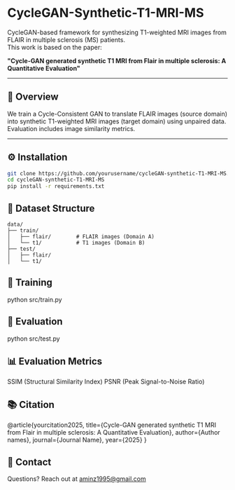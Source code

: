 # CycleGAN-Synthetic-T1-MRI-MS

CycleGAN-based framework for synthesizing T1-weighted MRI images from FLAIR in multiple sclerosis (MS) patients.  
This work is based on the paper:

**"Cycle-GAN generated synthetic T1 MRI from Flair in multiple sclerosis: A Quantitative Evaluation"**

---

## 🧠 Overview

We train a Cycle-Consistent GAN to translate FLAIR images (source domain) into synthetic T1-weighted MRI images (target domain) using unpaired data.  
Evaluation includes image similarity metrics.

---

## ⚙️ Installation

```bash
git clone https://github.com/yourusername/cycleGAN-synthetic-T1-MRI-MS.git
cd cycleGAN-synthetic-T1-MRI-MS
pip install -r requirements.txt
```

## 📂 Dataset Structure
```
data/
├── train/
│   ├── flair/        # FLAIR images (Domain A)
│   └── t1/           # T1 images (Domain B)
├── test/
│   ├── flair/
│   └── t1/
```


## 🚀 Training

python src/train.py

## 🧪 Evaluation

python src/test.py

## 📊 Evaluation Metrics

SSIM (Structural Similarity Index)
PSNR (Peak Signal-to-Noise Ratio)

## 📚 Citation

@article{yourcitation2025,
  title={Cycle-GAN generated synthetic T1 MRI from Flair in multiple sclerosis: A Quantitative Evaluation},
  author={Author names},
  journal={Journal Name},
  year={2025}
}

## 📧 Contact

Questions? Reach out at aminz1995@gmail.com

